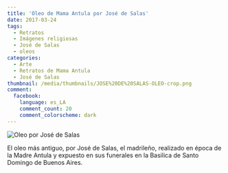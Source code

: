 ```yaml
---
title: 'Oleo de Mama Antula por José de Salas'
date: 2017-03-24
tags:
  - Retratos
  - Imágenes religiosas
  - José de Salas
  - oleos
categories:
  - Arte
  - Retratos de Mama Antula
  - José de Salas
thumbnail: /media/thumbnails/JOSE%20DE%20SALAS-OLEO-crop.png
comment:
  facebook:
    language: es_LA
    comment_count: 20
    comment_colorscheme: dark  
---
```


![Oleo por José de Salas](/media/oleos/JOSE%20DE%20SALAS-OLEO.jpeg)

El oleo más antiguo, por José de Salas, el madrileño, realizado en época de la Madre Antula y expuesto en sus funerales en la Basilica de Santo Domingo de Buenos Aires.
